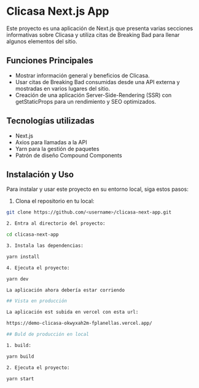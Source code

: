# Clicasa Next.js App

Este proyecto es una aplicación de Next.js que presenta varias secciones informativas sobre Clicasa y utiliza citas de Breaking Bad para llenar algunos elementos del sitio.

## Funciones Principales
- Mostrar información general y beneficios de Clicasa.
- Usar citas de Breaking Bad consumidas desde una API externa y mostradas en varios lugares del sitio.
- Creación de una aplicación Server-Side-Rendering (SSR) con getStaticProps para un rendimiento y SEO optimizados.

## Tecnologías utilizadas
- Next.js
- Axios para llamadas a la API
- Yarn para la gestión de paquetes
- Patrón de diseño Compound Components

## Instalación y Uso

Para instalar y usar este proyecto en su entorno local, siga estos pasos:

1. Clona el repositorio en tu local:

```bash
git clone https://github.com/<username>/clicasa-next-app.git

2. Entra al directorio del proyecto:

cd clicasa-next-app

3. Instala las dependencias:

yarn install

4. Ejecuta el proyecto:

yarn dev

La aplicación ahora debería estar corriendo

## Vista en producción

La aplicación est subida en vercel con esta url:

https://demo-clicasa-okwyxah2m-fplanellas.vercel.app/

## Buld de producción en local

1. build:

yarn build

2. Ejecuta el proyecto:

yarn start


